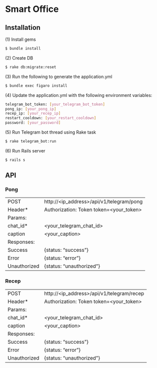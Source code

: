 # Smart Office

## Installation

(1) Install gems
```sh
$ bundle install
```

(2) Create DB
```sh
$ rake db:migrate:reset
```

(3) Run the following to generate the application.yml

```sh
$ bundle exec figaro install
```

(4) Update the application.yml with the following environment variables:

```sh
telegram_bot_token: [your_telegram_bot_token]
pong_ip: [your_pong_ip]
recep_ip: [your_recep_ip]
restart_cooldown: [your_restart_cooldown]
password: [your_password]
```

(5) Run Telegram bot thread using Rake task
```sh
$ rake telegram_bot:run
```

(6) Run Rails server
```sh
$ rails s
```

## API

### Pong
|              |                                          |
|--------------|-------------------------------------------|
| POST         | http://\<ip_address\>/api/v1/telegram/pong  |
| Header*      | Authorization: Token token=\<your_token\>   |
| Params:      |                                           |
| chat_id*     | \<your_telegram_chat_id\>                   |
| caption      | \<your_caption\>                            |
| Responses:   |                                           |
| Success      | {status: “success”}                       |
| Error        | {status: “error”}                         |
| Unauthorized | {status: “unauthorized”}                  |

### Recep
|              |                                          |
|--------------|-------------------------------------------|
| POST         | http://\<ip_address\>/api/v1/telegram/recep  |
| Header*      | Authorization: Token token=\<your_token\>   |
| Params:      |                                           |
| chat_id*     | \<your_telegram_chat_id\>                   |
| caption      | \<your_caption\>                            |
| Responses:   |                                           |
| Success      | {status: “success”}                       |
| Error        | {status: “error”}                         |
| Unauthorized | {status: “unauthorized”}                  |

